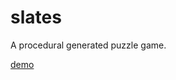 # slates
A procedural generated puzzle game.

[demo](https://vivekmumbles.github.io/slates/v2/slates.html)
